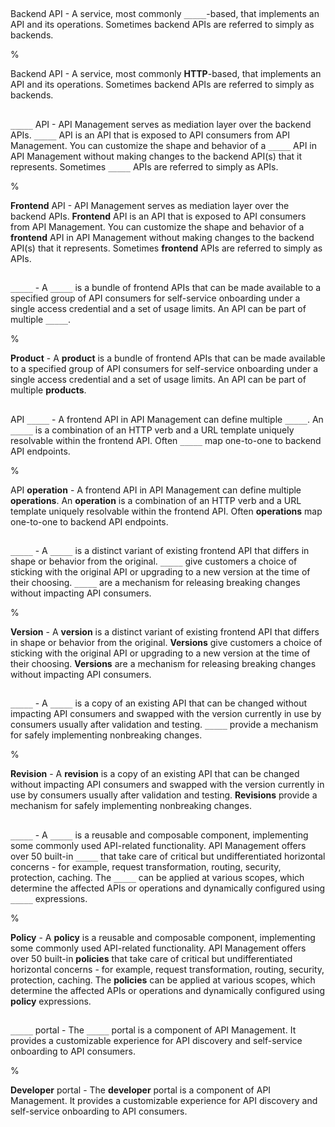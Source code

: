 ##

Backend API - A service, most commonly `_____`-based, that implements an API and its operations. Sometimes backend APIs are referred to simply as backends.

%

Backend API - A service, most commonly **HTTP**-based, that implements an API and its operations. Sometimes backend APIs are referred to simply as backends.

##

`_____` API - API Management serves as mediation layer over the backend APIs. `_____` API is an API that is exposed to API consumers from API Management. You can customize the shape and behavior of a `_____` API in API Management without making changes to the backend API(s) that it represents. Sometimes `_____` APIs are referred to simply as APIs.

%

**Frontend** API - API Management serves as mediation layer over the backend APIs. **Frontend** API is an API that is exposed to API consumers from API Management. You can customize the shape and behavior of a **frontend** API in API Management without making changes to the backend API(s) that it represents. Sometimes **frontend** APIs are referred to simply as APIs.

##

`_____` - A `_____` is a bundle of frontend APIs that can be made available to a specified group of API consumers for self-service onboarding under a single access credential and a set of usage limits. An API can be part of multiple `_____`.

%

**Product** - A **product** is a bundle of frontend APIs that can be made available to a specified group of API consumers for self-service onboarding under a single access credential and a set of usage limits. An API can be part of multiple **products**.

##

API `_____` - A frontend API in API Management can define multiple `_____`. An `_____` is a combination of an HTTP verb and a URL template uniquely resolvable within the frontend API. Often `_____` map one-to-one to backend API endpoints.

%

API **operation** - A frontend API in API Management can define multiple **operations**. An **operation** is a combination of an HTTP verb and a URL template uniquely resolvable within the frontend API. Often **operations** map one-to-one to backend API endpoints.

##

`_____` - A `_____` is a distinct variant of existing frontend API that differs in shape or behavior from the original. `_____` give customers a choice of sticking with the original API or upgrading to a new version at the time of their choosing. `_____` are a mechanism for releasing breaking changes without impacting API consumers.

%

**Version** - A **version** is a distinct variant of existing frontend API that differs in shape or behavior from the original. **Versions** give customers a choice of sticking with the original API or upgrading to a new version at the time of their choosing. **Versions** are a mechanism for releasing breaking changes without impacting API consumers.

##

`_____` - A `_____` is a copy of an existing API that can be changed without impacting API consumers and swapped with the version currently in use by consumers usually after validation and testing. `_____` provide a mechanism for safely implementing nonbreaking changes.

%

**Revision** - A **revision** is a copy of an existing API that can be changed without impacting API consumers and swapped with the version currently in use by consumers usually after validation and testing. **Revisions** provide a mechanism for safely implementing nonbreaking changes.

##

`_____` - A `_____` is a reusable and composable component, implementing some commonly used API-related functionality. API Management offers over 50 built-in `_____` that take care of critical but undifferentiated horizontal concerns - for example, request transformation, routing, security, protection, caching. The `_____` can be applied at various scopes, which determine the affected APIs or operations and dynamically configured using `_____` expressions.

%

**Policy** - A **policy** is a reusable and composable component, implementing some commonly used API-related functionality. API Management offers over 50 built-in **policies** that take care of critical but undifferentiated horizontal concerns - for example, request transformation, routing, security, protection, caching. The **policies** can be applied at various scopes, which determine the affected APIs or operations and dynamically configured using **policy** expressions.

##

`_____` portal - The `_____` portal is a component of API Management. It provides a customizable experience for API discovery and self-service onboarding to API consumers.

%

**Developer** portal - The **developer** portal is a component of API Management. It provides a customizable experience for API discovery and self-service onboarding to API consumers.
